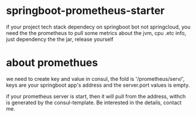 # springboot-prometheus-starter


if your project tech stack dependecy on springboot bot not springcloud, you need the the prometheus 
to pull some metrics about the jvm, cpu .etc info, just dependency the the jar, release yourself



# about promethues

we need to create key and value in consul, the fold is  '/prometheus/serv/', keys are your springboot app's address and the server.port
values is empty.

if your prometheus server is start, then it will pull from the address, withch is generated by the consul-template. Be interested in the details, contact me.
